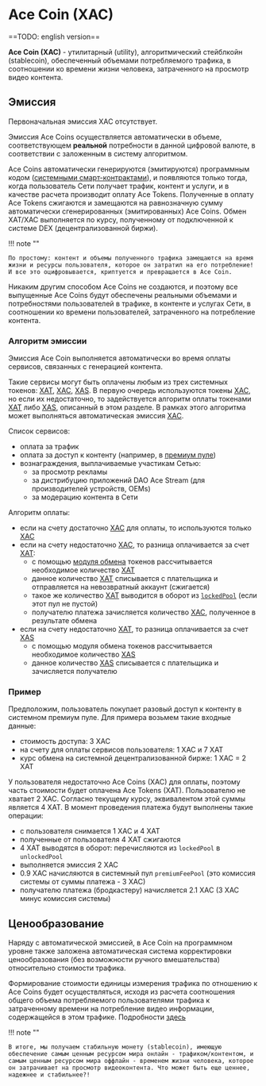 # Ace Coin (XAC)

==TODO: english version==

**Ace Coin (XAC)** - утилитарный (utility), алгоритмический стейблкойн (stablecoin), обеспеченный объемами потребляемого трафика, в соотношении ко времени жизни человека, затраченного на просмотр видео контента.


## Эмиссия

Первоначальная эмиссия XAC отсутствует.

Эмиссия Ace Coins осуществляется автоматически в объеме, соответствующем **реальной** потребности в данной цифровой валюте, в соответствии с заложенным в систему алгоритмом.

Ace Coins автоматически генерируются (эмитируются) программным кодом ([системными смарт-контрактами][1]), и появляются только тогда, когда пользователь Сети получает трафик, контент и услуги, и в качестве расчета производит оплату Ace Tokens. Полученные в оплату Ace Tokens сжигаются и замещаются на равнозначную сумму автоматически сгенерированных (эмитированных) Ace Coins. Обмен XAT/XAC выполняется по курсу, полученному от подключенной к системе DEX (децентрализованной биржи).

!!! note ""

    По простому: контент и объемы полученного трафика замещаются на время жизни и ресурсы пользователя, которое он затратил на его потребление! И все это оцифровывается, криптуется и превращается в Ace Coin.

Никаким другим способом Ace Coins не создаются, и поэтому все выпущенные Ace Coins будут обеспечены реальными объемами и потребностями пользователей в трафике, в контенте и услугах Сети, в соотношении ко времени пользователей, затраченного на потребление контента.


### Алгоритм эмиссии

Эмиссия Ace Coin выполняется автоматически во время оплаты сервисов, связанных с генерацией контента.

Такие сервисы могут быть оплачены любым из трех системных токенов: [XAT][6], [XAC][5], [XAS][7]. В первую очередь
используются токены [XAC][5], но если их недостаточно, то задействуется алгоритм
оплаты токенами [XAT][6] либо [XAS][7], описанный в этом разделе. В рамках этого алгоритма
может выполняться автоматическая эмиссия [XAC][5].

Список сервисов:

- оплата за трафик
- оплата за доступ к контенту (например, в [премиум пуле][2])
- вознаграждения, выплачиваемые участикам Сетью:
    - за просмотр рекламы
    - за дистрибуцию приложений DAO Ace Stream (для производителей устройств, OEMs)
    - за модерацию контента в Сети

Алгоритм оплаты:

- если на счету достаточно [XAC][5] для оплаты, то используются только [XAC][5]
- если на счету недостаточно [XAC][5], то разница оплачивается за счет [XAT][6]:
    - с помощью [модуля обмена][3] токенов рассчитывается необходимое количество [XAT][6]
    - данное количество [XAT][6] списывается с плательщика и отправляется на невозвратный аккаунт (сжигается)
    - такое же количество [XAT][6] выводится в оборот из [`lockedPool`][4] (если этот пул не пустой)
    - получателю платежа зачисляется количество [XAC][5], полученное в результате обмена
- если на счету недостаточно [XAT][6], то разница оплачивается за счет [XAS][7]
    - с помощью модуля обмена токенов рассчитывается необходимое количество [XAS][7]
    - данное количество [XAS][7] списывается с плательщика и зачисляется получателю


### Пример

Предположим, пользователь покупает разовый доступ к контенту в системном премиум пуле.
Для примера возьмем такие входные данные:

- стоимость доступа: 3 XAC
- на счету для оплаты сервисов пользователя: 1 XAC и 7 XAT
- курс обмена на системной децентрализованной бирже: 1 XAC = 2 XAT

У пользователя недостаточно Ace Coins (XAC) для оплаты, поэтому часть стоимости будет оплачена Ace Tokens (XAT).
Пользователю не хватает 2 XAC.
Согласно текущему курсу, эквивалентом этой суммы является 4 XAT.
В момент проведения платежа будут выполнены такие операции:

- с пользователя снимается 1 XAC и 4 XAT
- полученные от пользователя 4 XAT сжигаются
- 4 XAT выводятся в оборот: перечисляются из `lockedPool` в `unlockedPool`
- выполняется эмиссия 2 XAC
- 0.9 XAC начисляются в системный пул `premiumFeePool` (это комиссия системы от суммы платежа - 3 XAC)
- получателю платежа (бродкастеру) начисляется 2.1 XAC (3 XAC минус комиссия системы)


## Ценообразование

Наряду с автоматической эмиссией, в Ace Coin на программном уровне также заложена автоматическая система корректировки ценообразования (без возможности ручного вмешательства) относительно стоимости трафика.

Формирование стоимости единицы измерения трафика по отношению к Ace Coins будет осуществляться, исходя из расчета соотношения общего объема потребляемого пользователями трафика к затраченному времени на потребление видео информации, содержащейся в этом трафике. Подробности [здесь][8]

!!! note ""

    В итоге, мы получаем стабильную монету (stablecoin), имеющую обеспечение самым ценным ресурсом мира онлайн - трафиком/контентом, и самым ценным ресурсом мира оффлайн - временем жизни человека, которое он затрачивает на просмотр видеоконтента. Что может быть еще ценнее, надежнее и стабильнее?!


[1]: ../glossary/system-smart-contracts.md
[2]: ../services/premium-pool.md
[3]: exchange.md
[4]: ../glossary/system-pools.md#lockedpool
[5]: ../system-tokens/ace-coin.md
[6]: ../system-tokens/ace-token.md
[7]: ../system-tokens/ace-asset.md
[8]: ../traffic-payments/traffic-price.md

